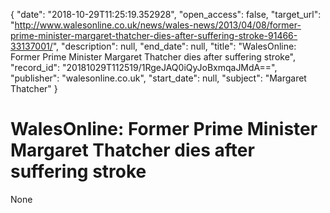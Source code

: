 {
  "date": "2018-10-29T11:25:19.352928", 
  "open_access": false, 
  "target_url": "http://www.walesonline.co.uk/news/wales-news/2013/04/08/former-prime-minister-margaret-thatcher-dies-after-suffering-stroke-91466-33137001/", 
  "description": null, 
  "end_date": null, 
  "title": "WalesOnline: Former Prime Minister Margaret Thatcher dies after suffering stroke", 
  "record_id": "20181029T112519/1RgeJAQ0iQyJoBxmqaJMdA==", 
  "publisher": "walesonline.co.uk", 
  "start_date": null, 
  "subject": "Margaret Thatcher"
}

# WalesOnline: Former Prime Minister Margaret Thatcher dies after suffering stroke

None